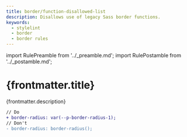 ```yaml
---
title: border/function-disallowed-list
description: Disallows use of legacy Sass border functions.
keywords:
  - stylelint
  - border
  - border rules
---
```


import RulePreamble from '../_preamble.md';
import RulePostamble from '../_postamble.md';

# {frontmatter.title}

<Lede>{frontmatter.description}</Lede>

<RulePreamble category="border" />

```diff
// Do
+ border-radius: var(--p-border-radius-1);
// Don't
- border-radius: border-radius();
```

<RulePostamble />
